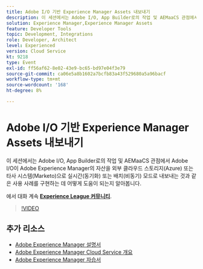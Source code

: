 ```yaml
---
title: Adobe I/O 기반 Experience Manager Assets 내보내기
description: 이 세션에서는 Adobe I/O, App Builder로의 작업 및 AEMaaCS 관점에서 Adobe I/O이 Adobe Experience Manager의 자산을 외부 클라우드 스토리지(Azure) 또는 타사 시스템(Marketo)으로 실시간(동기화) 또는 배치(비동기) 모드로 내보내는 것과 같은 사용 사례를 구현하는 데 어떻게 도움이 되는지 알아봅니다.
solution: Experience Manager,Experience Manager Assets
feature: Developer Tools
topic: Development, Integrations
role: Developer, Architect
level: Experienced
version: Cloud Service
kt: 9218
type: Event
exl-id: ff56af62-8e02-43e9-bc65-bd97e04f3e79
source-git-commit: ca06e5a8b1602a7bcfb83a43f529680a5a96bacf
workflow-type: tm+mt
source-wordcount: '168'
ht-degree: 8%

---
```


# Adobe I/O 기반 Experience Manager Assets 내보내기

이 세션에서는 Adobe I/O, App Builder로의 작업 및 AEMaaCS 관점에서 Adobe I/O이 Adobe Experience Manager의 자산을 외부 클라우드 스토리지(Azure) 또는 타사 시스템(Marketo)으로 실시간(동기화) 또는 배치(비동기) 모드로 내보내는 것과 같은 사용 사례를 구현하는 데 어떻게 도움이 되는지 알아봅니다.

에서 대화 계속 **[Experience League 커뮤니티](https://adobe.ly/3mkDXo6)**.

>[!VIDEO](https://video.tv.adobe.com/v/337842/?quality=12&learn=on&hidetitle=true)

## 추가 리소스

- [Adobe Experience Manager 설명서](https://experienceleague.adobe.com/docs/experience-manager-cloud-service.html)
- [Adobe Experience Manager Cloud Service 개요](https://experienceleague.adobe.com/docs/experience-manager-cloud-service/overview/home.html)
- [Adobe Experience Manager 자습서](https://experienceleague.adobe.com/docs/experience-manager-tutorials.html)
